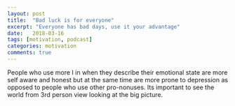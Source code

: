 ```yaml
---
layout: post
title:  "Bad luck is for everyone"
excerpt: "Everyone has bad days, use it your advantage"
date:   2018-03-16
tags: [motivation, podcast]
categories: motivation
comments: true
---
```


People who use more I in when they describe their emotional state are more self aware and honest but at the same time are more prone to depression as opposed to people who use other pro-nonuses. Its important to see the world from 3rd person view looking at the big picture.